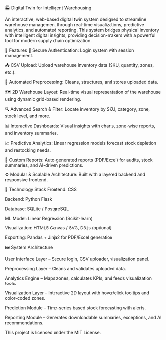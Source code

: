 🏭 Digital Twin for Intelligent Warehousing


An interactive, web-based digital twin system designed to streamline warehouse management through real-time visualizations, predictive analytics, and automated reporting. This system bridges physical inventory with intelligent digital insights, providing decision-makers with a powerful tool for modern supply chain optimization.

🚀 Features
🔐 Secure Authentication: Login system with session management.

📥 CSV Upload: Upload warehouse inventory data (SKU, quantity, zones, etc.).

🧹 Automated Preprocessing: Cleans, structures, and stores uploaded data.

🗺 2D Warehouse Layout: Real-time visual representation of the warehouse using dynamic grid-based rendering.

🔍 Advanced Search & Filter: Locate inventory by SKU, category, zone, stock level, and more.

📊 Interactive Dashboards: Visual insights with charts, zone-wise reports, and inventory summaries.

📈 Predictive Analytics: Linear regression models forecast stock depletion and restocking needs.

🧾 Custom Reports: Auto-generated reports (PDF/Excel) for audits, stock summaries, and AI-driven predictions.

⚙️ Modular & Scalable Architecture: Built with a layered backend and responsive frontend.

🧠 Technology Stack
Frontend: CSS

Backend: Python Flask

Database: SQLite / PostgreSQL

ML Model: Linear Regression (Scikit-learn)

Visualization: HTML5 Canvas / SVG, D3.js (optional)

Exporting: Pandas + Jinja2 for PDF/Excel generation

🖼 System Architecture

User Interface Layer – Secure login, CSV uploader, visualization panel.

Preprocessing Layer – Cleans and validates uploaded data.

Analytics Engine – Maps zones, calculates KPIs, and feeds visualization tools.

Visualization Layer – Interactive 2D layout with hover/click tooltips and color-coded zones.

Prediction Module – Time-series based stock forecasting with alerts.

Reporting Module – Generates downloadable summaries, exceptions, and AI recommendations.

This project is licensed under the MIT License.

